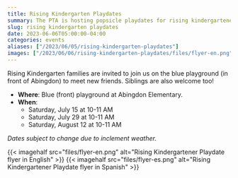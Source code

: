 ```yaml
--- 
title: Rising Kindergarten Playdates
summary: The PTA is hosting popsicle playdates for rising kindergarteners this summer.
slug: rising kindergarten playdates
date: 2023-06-06T05:00:00-04:00
categories: events
aliases: ["/2023/06/05/rising-kindergarten-playdates"]
images: ["/2023/06/06/rising-kindergarten-playdates/files/flyer-en.png"]
---
```


Rising Kindergarten families are invited to join us on the blue playground (in front of Abingdon) to meet new friends. Siblings are also welcome too!

- **Where**: Blue (front) playground at Abingdon Elementary.
- **When**:
    - Saturday, July 15 at 10-11 AM
    - Saturday, July 29 at 10-11 AM
    - Saturday, August 12 at 10-11 AM

*Dates subject to change due to inclement weather.*

{{< imagehalf src="files/flyer-en.png" alt="Rising Kindergartener Playdate flyer in English" >}}
{{< imagehalf src="files/flyer-es.png" alt="Rising Kindergartener Playdate flyer in Spanish" >}}